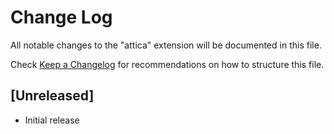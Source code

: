 # Change Log

All notable changes to the "attica" extension will be documented in this file.

Check [Keep a Changelog](http://keepachangelog.com/) for recommendations on how to structure this file.

## [Unreleased]

- Initial release
